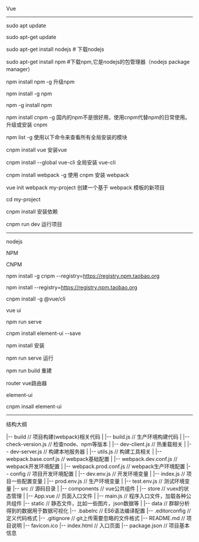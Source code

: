 Vue

---

sudo apt update

sudo apt-get update

sudo apt-get install nodejs			# 下载nodejs

sudo apt-get install npm		#下载npm,它是nodejs的包管理器（nodejs package manager）

npm install npm -g 升级npm

npm install -g npm

npm -g install npm

npm install cnpm -g 国内的npm不是很好用，使用cnpm代替npm的日常使用。升级或安装 cnpm

npm list -g 使用以下命令来查看所有全局安装的模块

cnpm install vue 安装vue

cnpm install --global vue-cli 全局安装 vue-cli

cnpm install webpack -g 使用 cnpm 安装 webpack

vue init webpack my-project 创建一个基于 webpack 模板的新项目

cd my-project

cnpm install	安装依赖

cnpm run dev	运行项目

---

nodejs

NPM

CNPM

npm install -g cnpm --registry=https://registry.npm.taobao.org

npm install --registry=https://registry.npm.taobao.org

cnpm install -g @vue/cli

vue ui

npm run serve

cnpm  install element-ui --save

npm install 安装

npm run serve 运行

npm run build 重建

router vue路由器

element-ui

cnpm insall element-ui

---

结构大纲

|-- build                            // 项目构建(webpack)相关代码
|   |-- build.js                     // 生产环境构建代码
|   |-- check-version.js             // 检查node、npm等版本
|   |-- dev-client.js                // 热重载相关
|   |-- dev-server.js                // 构建本地服务器
|   |-- utils.js                     // 构建工具相关
|   |-- webpack.base.conf.js         // webpack基础配置
|   |-- webpack.dev.conf.js          // webpack开发环境配置
|   |-- webpack.prod.conf.js         // webpack生产环境配置
|-- config                           // 项目开发环境配置
|   |-- dev.env.js                   // 开发环境变量
|   |-- index.js                     // 项目一些配置变量
|   |-- prod.env.js                  // 生产环境变量
|   |-- test.env.js                  // 测试环境变量
|-- src                              // 源码目录
|   |-- components                   // vue公共组件
|   |-- store                        // vuex的状态管理
|   |-- App.vue                      // 页面入口文件
|   |-- main.js                      // 程序入口文件，加载各种公共组件
|-- static                           // 静态文件，比如一些图片，json数据等
|   |-- data                         // 群聊分析得到的数据用于数据可视化
|-- .babelrc                         // ES6语法编译配置
|-- .editorconfig                    // 定义代码格式
|-- .gitignore                       // git上传需要忽略的文件格式
|-- README.md                        // 项目说明
|-- favicon.ico 
|-- index.html                       // 入口页面
|-- package.json                     // 项目基本信息

